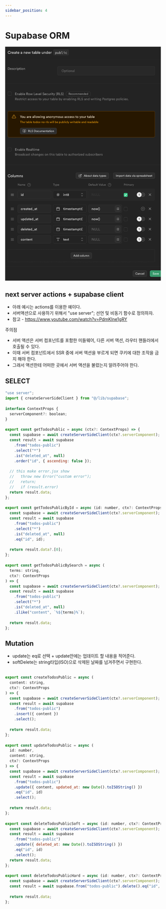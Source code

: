 ```yaml
---
sidebar_position: 4
---
```



# Supabase ORM

![Alt text](image-5.png)


## next server actions + supabase client

- 아래 예시는 actions를 이용한 예이다.  
- 서버액션으로 사용하기 위해서 "use server"; 선언 및 비동기 함수로 정의하자.    
- 참고 - https://www.youtube.com/watch?v=PdmKlne1gRY   

주의점  
- 서버 액션은 서버 컴포넌트를 포함한 미들웨어, 다른 서버 액션, 라우터 핸들러에서 호출될 수 있다.  
- 이때 서버 컴포넌트에서 SSR 중에 서버 액션을 부르게 되면 쿠키에 대한 조작을 금지 해야 한다.  
- 그래서 액션한테 어떠한 곳에서 서버 액션을 불렀는지 알려주어야 한다.   


## SELECT

```js
"use server";
import { createServerSideClient } from "@/lib/supabase";

interface ContextProps {
  serverComponent?: boolean;
}

export const getTodosPublic = async (ctx?: ContextProps) => {
  const supabase = await createServerSideClient(ctx?.serverComponent);
  const result = await supabase
    .from("todos-public")
    .select("*")
    .is("deleted_at", null)
    .order("id", { ascending: false });

  // this make error.jsx show
  //   throw new Error("custom error");
  //   return;
  //   if (result.error)
  return result.data;
};

export const getTodosPublicById = async (id: number, ctx?: ContextProps) => {
  const supabase = await createServerSideClient(ctx?.serverComponent);
  const result = await supabase
    .from("todos-public")
    .select("*")
    .is("deleted_at", null)
    .eq("id", id);

  return result.data?.[0];
};

export const getTodosPublicBySearch = async (
  terms: string,
  ctx?: ContextProps
) => {
  const supabase = await createServerSideClient(ctx?.serverComponent);
  const result = await supabase
    .from("todos-public")
    .select("*")
    .is("deleted_at", null)
    .ilike("content", `%${terms}%`);

  return result.data;
};

```

## Mutation  

- update는 eq로 선택 + update안에는 업데이트 할 내용을 적어준다.  
- softDelete는 string타입(ISO)으로 삭제된 날짜를 넘겨주면서 구현한다.  

```js

export const createTodosPublic = async (
  content: string,
  ctx?: ContextProps
) => {
  const supabase = await createServerSideClient(ctx?.serverComponent);
  const result = await supabase
    .from("todos-public")
    .insert({ content })
    .select();

  return result.data;
};

export const updateTodosPublic = async (
  id: number,
  content: string,
  ctx?: ContextProps
) => {
  const supabase = await createServerSideClient(ctx?.serverComponent);
  const result = await supabase
    .from("todos-public")
    .update({ content, updated_at: new Date().toISOString() })
    .eq("id", id)
    .select();

  return result.data;
};

export const deleteTodosPublicSoft = async (id: number, ctx?: ContextProps) => {
  const supabase = await createServerSideClient(ctx?.serverComponent);
  const result = await supabase
    .from("todos-public")
    .update({ deleted_at: new Date().toISOString() })
    .eq("id", id)
    .select();
  return result.data;
};

export const deleteTodosPublicHard = async (id: number, ctx?: ContextProps) => {
  const supabase = await createServerSideClient(ctx?.serverComponent);
  const result = await supabase.from("todos-public").delete().eq("id", id);

  return result.data;
};



```